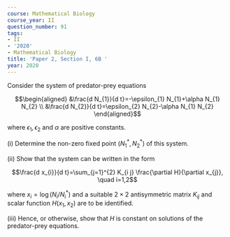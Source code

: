 ```yaml
---
course: Mathematical Biology
course_year: II
question_number: 91
tags:
- II
- '2020'
- Mathematical Biology
title: 'Paper 2, Section I, 6B '
year: 2020
---
```




Consider the system of predator-prey equations

$$\begin{aligned}
&\frac{d N_{1}}{d t}=-\epsilon_{1} N_{1}+\alpha N_{1} N_{2} \\
&\frac{d N_{2}}{d t}=\epsilon_{2} N_{2}-\alpha N_{1} N_{2}
\end{aligned}$$

where $\epsilon_{1}, \epsilon_{2}$ and $\alpha$ are positive constants.

(i) Determine the non-zero fixed point $\left(N_{1}^{*}, N_{2}^{*}\right)$ of this system.

(ii) Show that the system can be written in the form

$$\frac{d x_{i}}{d t}=\sum_{j=1}^{2} K_{i j} \frac{\partial H}{\partial x_{j}}, \quad i=1,2$$

where $x_{i}=\log \left(N_{i} / N_{i}^{*}\right)$ and a suitable $2 \times 2$ antisymmetric matrix $K_{i j}$ and scalar function $H\left(x_{1}, x_{2}\right)$ are to be identified.

(iii) Hence, or otherwise, show that $H$ is constant on solutions of the predator-prey equations.